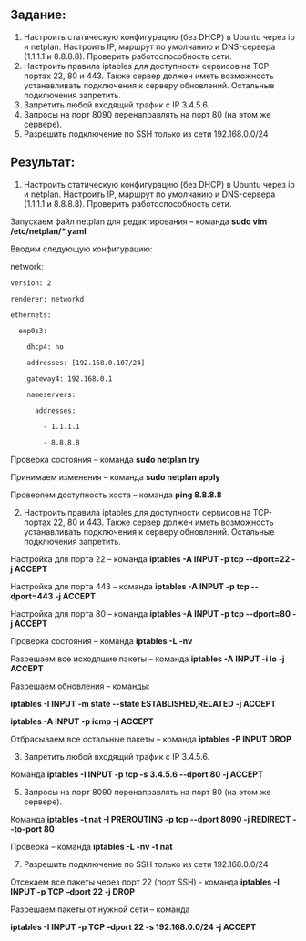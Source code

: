 ## Задание:
1. Настроить статическую конфигурацию (без DHCP) в Ubuntu через ip и netplan. Настроить IP, маршрут по умолчанию и DNS-сервера (1.1.1.1 и 8.8.8.8). Проверить работоспособность сети.
2. Настроить правила iptables для доступности сервисов на TCP-портах 22, 80 и 443. Также сервер должен иметь возможность устанавливать подключения к серверу обновлений. Остальные подключения запретить.
3. Запретить любой входящий трафик с IP 3.4.5.6.
4. Запросы на порт 8090 перенаправлять на порт 80 (на этом же сервере).
5. Разрешить подключение по SSH только из сети 192.168.0.0/24

## Результат:
1. Настроить статическую конфигурацию (без DHCP) в Ubuntu через ip и netplan. Настроить IP, маршрут по умолчанию и DNS-сервера (1.1.1.1 и 8.8.8.8). Проверить работоспособность сети.

Запускаем файл netplan для редактирования – команда **sudo vim /etc/netplan/*.yaml**

Вводим следующую конфигурацию:

  network:
  
    version: 2
    
    renderer: networkd
    
    ethernets:
    
      enp0s3:
      
        dhcp4: no
        
        addresses: [192.168.0.107/24]
        
        gateway4: 192.168.0.1
        
        nameservers:
        
          addresses:
          
            - 1.1.1.1
            
            - 8.8.8.8
          

Проверка состояния – команда **sudo netplan try**

Принимаем изменения – команда **sudo netplan apply**

Проверяем доступность хоста – команда **ping 8.8.8.8**

2. Настроить правила iptables для доступности сервисов на TCP-портах 22, 80 и 443. Также сервер должен иметь возможность устанавливать подключения к серверу обновлений. Остальные подключения запретить.

Настройка для порта 22 – команда **iptables -A INPUT -p tcp --dport=22 -j ACCEPT**

Настройка для порта 443 – команда **iptables -A INPUT -p tcp --dport=443 -j ACCEPT**

Настройка для порта 80 – команда **iptables -A INPUT -p tcp --dport=80 -j ACCEPT**

Проверка состояния – команда **iptables -L -nv**

Разрешаем все исходящие пакеты – команда **iptables -A INPUT -i lo -j ACCEPT**

Разрешаем обновления – команды:

**iptables -I INPUT -m state --state ESTABLISHED,RELATED -j ACCEPT**

**iptables -A INPUT -p icmp -j ACCEPT**

Отбрасываем все остальные пакеты – команда **iptables -P INPUT DROP**

3. Запретить любой входящий трафик с IP 3.4.5.6.

Команда **iptables -I INPUT -p tcp -s 3.4.5.6 --dport 80 -j ACCEPT**

5. Запросы на порт 8090 перенаправлять на порт 80 (на этом же сервере).

Команда **iptables -t nat -I PREROUTING -p tcp --dport 8090 -j REDIRECT --to-port 80**

Проверка – команда **iptables -L -nv -t nat**

7. Разрешить подключение по SSH только из сети 192.168.0.0/24

Отсекаем все пакеты через порт 22 (порт SSH) - команда **iptables -I INPUT -p TCP –dport 22 -j DROP**

Разрешаем пакеты от нужной сети – команда

**iptables -I INPUT -p TCP –dport 22 -s 192.168.0.0/24 -j ACCEPT**
